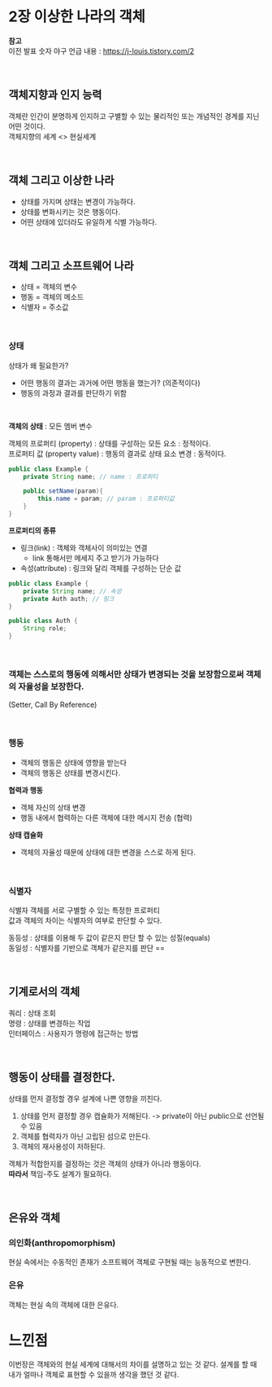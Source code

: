 # 2장 이상한 나라의 객체

**참고**    
이전 발표 숫자 야구 언급 내용 : https://j-louis.tistory.com/2


<br>


## 객체지향과 인지 능력
객체란 인간이 분명하게 인지하고 구별할 수 있는 물리적인 또는 개념적인 경계를 지닌 어떤 것이다.   
객체지향의 세계 <> 현실세계

<br>

## 객체 그리고 이상한 나라
* 상태를 가지며 상태는 변경이 가능하다.
* 상태를 변화시키는 것은 행동이다.
* 어떤 상태에 있더라도 유일하게 식별 가능하다.


<br>

## 객체 그리고 소프트웨어 나라
* 상태 = 객체의 변수
* 행동 = 객체의 메소드
* 식별자 = 주소값


<br> 
   
### 상태
상태가 왜 필요한가?   
* 어떤 행동의 결과는 과거에 어떤 행동을 했는가? (의존적이다)   
* 행동의 과정과 결과를 판단하기 위함

<br>

**객체의 상태** : 모든 멤버 변수

객체의 프로퍼티 (property) : 상태를 구성하는 모든 요소 : 정적이다.   
프로퍼티 값 (property value) : 행동의 결과로 상태 요소 변경 : 동적이다. 

```java
public class Example {
    private String name; // name : 프로퍼티

    public setName(param){
        this.name = param; // param : 프로퍼티값
    }
}
```


**프로퍼티의 종류**

* 링크(link) : 객체와 객체사이 의미있는 연결   
  * link 통해서만 메세지 주고 받기가 가능하다
* 속성(attribute) : 링크와 달리 객체를 구성하는 단순 값
```java
public class Example {
    private String name; // 속성
    private Auth auth; // 링크
}

public class Auth {
    String role;
}
```

<br>

### 객체는 스스로의 행동에 의해서만 상태가 변경되는 것을 보장함으로써 객체의 자율성을 보장한다.
(Setter, Call By Reference)

<br>

### 행동
* 객체의 행동은 상태에 영향을 받는다 
* 객체의 행동은 상태를 변경시킨다.

**협력과 행동**
* 객체 자신의 상태 변경
* 행동 내에서 협력하는 다른 객체에 대한 메시지 전송 (협력)


**상태 캡슐화**   
* 객체의 자율성 때문에 상태에 대한 변경을 스스로 하게 된다.

<br>

### 식별자
식별자 객체를 서로 구별할 수 있는 특정한 프로퍼티   
값과 객체의 차이는 식별자의 여부로 판단할 수 있다.

동등성 : 상태를 이용해 두 값이 같은지 판단 할 수 있는 성질(equals)   
동일성 : 식별자를 기반으로 객체가 같은지를 판단 ==

<br>

## 기계로서의 객체
쿼리 : 상태 조회    
명령 : 상태를 변경하는 작업   
인터페이스 : 사용자가 명령에 접근하는 방법

<br>

## 행동이 상태를 결정한다.
상태를 먼저 결정할 경우 설계에 나쁜 영향을 끼친다.   
1. 상태를 먼저 결정할 경우 캡슐화가 저해된다. -> private이 아닌 public으로 선언될 수 있음
2. 객체를 협력자가 아닌 고립된 섬으로 만든다. 
3. 객체의 재사용성이 저하된다.   

객체가 적합한지를 결정하는 것은 객체의 상태가 아니라 행동이다.   
**따라서** 책임-주도 설계가 필요하다.

<br>

## 은유와 객체
### 의인화(anthropomorphism)
현실 속에서는 수동적인 존재가 소프트웨어 객체로 구현될 때는 능동적으로 변한다.   
### 은유
객체는 현실 속의 객체에 대한 은유다.


# 느낀점
이번장은 객체와의 현실 세계에 대해서의 차이를 설명하고 있는 것 같다. 설계를 할 때 내가 얼마나 객체로 표현할 수 있을까 생각을 했던 것 같다.   








